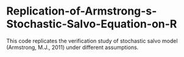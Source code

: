 # Replication-of-Armstrong-s-Stochastic-Salvo-Equation-on-R
This code replicates the verification study of stochastic salvo model (Armstrong, M.J., 2011) under different assumptions.
